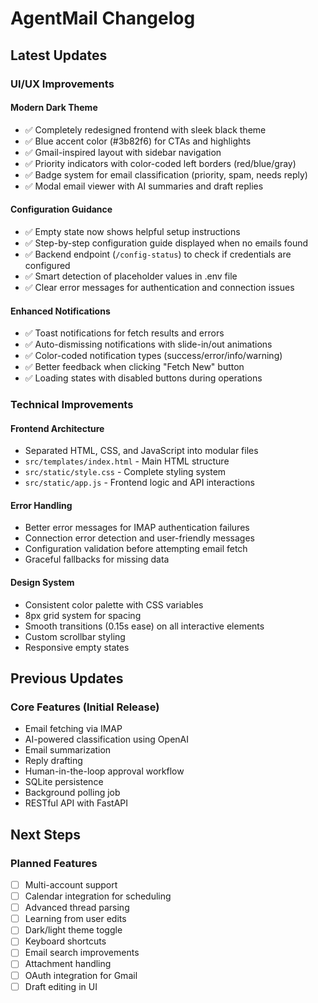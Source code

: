 # AgentMail Changelog

## Latest Updates

### UI/UX Improvements

#### Modern Dark Theme
- ✅ Completely redesigned frontend with sleek black theme
- ✅ Blue accent color (#3b82f6) for CTAs and highlights
- ✅ Gmail-inspired layout with sidebar navigation
- ✅ Priority indicators with color-coded left borders (red/blue/gray)
- ✅ Badge system for email classification (priority, spam, needs reply)
- ✅ Modal email viewer with AI summaries and draft replies

#### Configuration Guidance
- ✅ Empty state now shows helpful setup instructions
- ✅ Step-by-step configuration guide displayed when no emails found
- ✅ Backend endpoint (`/config-status`) to check if credentials are configured
- ✅ Smart detection of placeholder values in .env file
- ✅ Clear error messages for authentication and connection issues

#### Enhanced Notifications
- ✅ Toast notifications for fetch results and errors
- ✅ Auto-dismissing notifications with slide-in/out animations
- ✅ Color-coded notification types (success/error/info/warning)
- ✅ Better feedback when clicking "Fetch New" button
- ✅ Loading states with disabled buttons during operations

### Technical Improvements

#### Frontend Architecture
- Separated HTML, CSS, and JavaScript into modular files
- `src/templates/index.html` - Main HTML structure
- `src/static/style.css` - Complete styling system
- `src/static/app.js` - Frontend logic and API interactions

#### Error Handling
- Better error messages for IMAP authentication failures
- Connection error detection and user-friendly messages
- Configuration validation before attempting email fetch
- Graceful fallbacks for missing data

#### Design System
- Consistent color palette with CSS variables
- 8px grid system for spacing
- Smooth transitions (0.15s ease) on all interactive elements
- Custom scrollbar styling
- Responsive empty states

## Previous Updates

### Core Features (Initial Release)
- Email fetching via IMAP
- AI-powered classification using OpenAI
- Email summarization
- Reply drafting
- Human-in-the-loop approval workflow
- SQLite persistence
- Background polling job
- RESTful API with FastAPI

## Next Steps

### Planned Features
- [ ] Multi-account support
- [ ] Calendar integration for scheduling
- [ ] Advanced thread parsing
- [ ] Learning from user edits
- [ ] Dark/light theme toggle
- [ ] Keyboard shortcuts
- [ ] Email search improvements
- [ ] Attachment handling
- [ ] OAuth integration for Gmail
- [ ] Draft editing in UI
